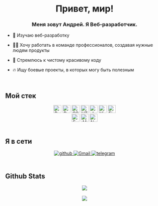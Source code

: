 <div align="center">
  <h1>Привет, мир!</h1>
</div>  
  

### <div align="center">Меня зовут Андрей. Я Веб-разработчик.</div>  
  

- 🔭 Изучаю веб-разработку 
  
- 🧑‍💻 Хочу работать в команде профессионалов, создавая нужные людям продукты  
  
- 📝 Стремлюсь к чистому красивому коду

- 🔥 Ищу боевые проекты, в которых могу быть полезным  
  
<br/>  


## Мой стек  

<div align="center">  
<img src="https://img.shields.io/badge/React-282C34?logo=react&logoColor=61DAFB" alt="React logo" title="React" height="25" />
<img src="https://img.shields.io/badge/React-282C34?logo=react&logoColor=61DAFB](https://sun9-41.userapi.com/impg/NnaZsIBl-IKJzD4i6ZyRkjUNoSLbv9t4tNWNMw/UsFE0--KSiA.jpg?size=2000x2000&quality=95&sign=3446300e410cef7cb1508a711cc3f8ea&type=album)" alt="React logo" title="React" height="25" />
<img src="https://img.shields.io/badge/CSS3-282C34?logo=css3&logoColor=E34F26" alt="CSS3 logo" title="HTML5" height="25" />
<img src="https://img.shields.io/badge/HTML5-282C34?logo=html5&logoColor=E34F26" alt="HTML5 logo" title="HTML5" height="25" />
<img src="https://img.shields.io/badge/JavaScript-282C34?logo=javascript&logoColor=F7DF1E" alt="JavaScript logo" title="JavaScript" height="25" />
<img src="https://img.shields.io/badge/VS%20Code-282C34?logo=visual-studio-code&logoColor=007ACC" alt="Visual Studio Code logo" title="Visual Studio Code" height="25" />
<img src="https://img.shields.io/badge/Figma-282C34?logo=figma&logoColor=007ACC" alt="Figma logo" title="Figma" height="25" />
</div>

<div align="center">  
<img src="https://img.shields.io/badge/Express-282C34?logo=express&logoColor=FFFFFF" alt="Express.js logo" title="Express.js" height="25" />
<img src="https://img.shields.io/badge/MongoDB-282C34?logo=mongodb&logoColor=47A248" alt="MongoDB logo" title="MongoDB" height="25" />
<img src="https://img.shields.io/badge/Node.js-282C34?logo=node.js&logoColor=339933" alt="Node.js logo" title="Node.js" height="25" />
</div>


<br/>  


## Я в сети 
<div align="center">
<a href="https://github.com/Mokwar7" target="_blank">
<img src=https://img.shields.io/badge/github-%2324292e.svg?&style=for-the-badge&logo=github&logoColor=white alt=github style="margin-bottom: 5px;" />
</a>
<a href="mailto:mokwar7@gmail.com" target="_blank">
<img src=https://img.shields.io/badge/gmail-%2324292e.svg?&style=for-the-badge&logo=gmail&logoColor=white alt=Gmail style="margin-bottom: 5px;" />
</a>  
<a href="http://t.me/mokwar_ru" target="_blank">
<img src=https://img.shields.io/badge/telegram-%2324292e.svg?&style=for-the-badge&logo=telegram&logoColor=white alt=telegram style="margin-bottom: 5px;" />
</a>  
</div>  
  

<br/>  


## Github Stats  
<div align="center"><img src="https://github-readme-stats.vercel.app/api/top-langs/?username=Mokwar7&hide_border=true&layout=compact" align="center" /></div>  

<br/>  


<div align="center">
<img src="https://komarev.com/ghpvc/?username=Mokwar7&&style=flat-square" align="center" />
</div>  
  

<br/>  










































